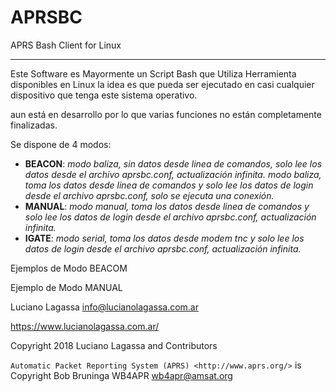 # APRSBC
APRS Bash Client for Linux
**************************

Este Software es Mayormente un Script Bash que Utiliza Herramienta disponibles en Linux
la idea es que pueda ser ejecutado en casi cualquier dispositivo que tenga este sistema operativo.

aun está en desarrollo por lo que varias funciones no están completamente finalizadas.

Se dispone de 4 modos:
 - **BEACON**: *modo baliza, sin datos desde linea de comandos, solo lee los datos desde el archivo aprsbc.conf, actualización infinita.* *modo baliza, toma los datos desde linea de comandos y solo lee los datos de login desde el archivo aprsbc.conf, solo se ejecuta una conexión.*
 - **MANUAL**: *modo manual, toma los datos desde linea de comandos y solo lee los datos de login desde el archivo aprsbc.conf, actualización infinita.*
 - **IGATE**:  *modo serial, toma los datos desde modem tnc y solo lee los datos de login desde el archivo aprsbc.conf, actualización infinita.*

Ejemplos de Modo BEACOM



Ejemplo de Modo MANUAL



Luciano Lagassa <info@lucianolagassa.com.ar>

https://www.lucianolagassa.com.ar/

Copyright 2018 Luciano Lagassa and Contributors

`Automatic Packet Reporting System (APRS) <http://www.aprs.org/>` is Copyright Bob Bruninga WB4APR wb4apr@amsat.org
